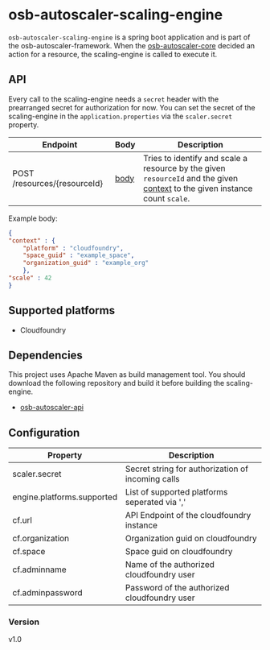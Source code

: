 # osb-autoscaler-scaling-engine
`osb-autoscaler-scaling-engine` is a spring boot application and is part of the osb-autoscaler-framework. When the [osb-autoscaler-core](https://github.com/evoila/osb-autoscaler-core) decided an action for a resource, the scaling-engine is called to execute it.

## API
Every call to the scaling-engine needs a `secret` header with the prearranged secret for authorization for now.
You can set the secret of the scaling-engine in the `application.properties` via the `scaler.secret` property.

| Endpoint | Body | Description |
| ------ | ------ | ------ |
| POST /resources/{resourceId} | [body](https://github.com/evoila/osb-autoscaler-api/blob/develop/src/main/java/de/cf/autoscaler/api/ScalingRequest.java) | Tries to identify and scale a resource by the given `resourceId` and the given [context](https://github.com/evoila/osb-autoscaler-api/blob/develop/src/main/java/de/cf/autoscaler/api/binding/BindingContext.java) to the given instance count `scale`. |

Example body:
```json
{
"context" : {
	"platform" : "cloudfoundry",
	"space_guid" : "example_space",
	"organization_guid" : "example_org"
    },
"scale" : 42
}
```



## Supported platforms
- Cloudfoundry

## Dependencies
This project uses Apache Maven as build management tool. You should download the following repository and build it before building the scaling-engine. 
- [osb-autoscaler-api](https://github.com/evoila/osb-autoscaler-api/)

## Configuration

| Property | Description |
| ------ | ------ |
| scaler.secret | Secret string for authorization of incoming calls |
| engine.platforms.supported | List of supported platforms seperated via ',' |
| cf.url | API Endpoint of the cloudfoundry instance |
| cf.organization | Organization guid on cloudfoundry |
| cf.space | Space guid on cloudfoundry |
| cf.adminname | Name of the authorized cloudfoundry user |
| cf.adminpassword | Password of the authorized cloudfoundry user |

### Version
v1.0
